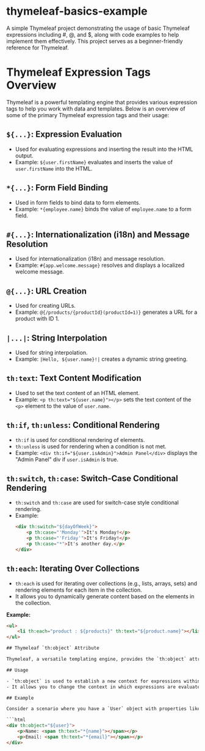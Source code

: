 # thymeleaf-basics-example
A simple Thymeleaf project demonstrating the usage of basic Thymeleaf expressions including #, @, and $, along with code examples to help implement them effectively. This project serves as a beginner-friendly reference for Thymeleaf.

# Thymeleaf Expression Tags Overview

Thymeleaf is a powerful templating engine that provides various expression tags to help you work with data and templates. Below is an overview of some of the primary Thymeleaf expression tags and their usage:

## `${...}`: Expression Evaluation

- Used for evaluating expressions and inserting the result into the HTML output.
- Example: `${user.firstName}` evaluates and inserts the value of `user.firstName` into the HTML.

## `*{...}`: Form Field Binding

- Used in form fields to bind data to form elements.
- Example: `*{employee.name}` binds the value of `employee.name` to a form field.

## `#{...}`: Internationalization (i18n) and Message Resolution

- Used for internationalization (i18n) and message resolution.
- Example: `#{app.welcome.message}` resolves and displays a localized welcome message.

## `@{...}`: URL Creation

- Used for creating URLs.
- Example: `@{/products/{productId}(productId=1)}` generates a URL for a product with ID 1.

## `|...|`: String Interpolation

- Used for string interpolation.
- Example: `|Hello, ${user.name}!|` creates a dynamic string greeting.

## `th:text`: Text Content Modification

- Used to set the text content of an HTML element.
- Example: `<p th:text="${user.name}"></p>` sets the text content of the `<p>` element to the value of `user.name`.

## `th:if`, `th:unless`: Conditional Rendering

- `th:if` is used for conditional rendering of elements.
- `th:unless` is used for rendering when a condition is not met.
- Example: `<div th:if="${user.isAdmin}">Admin Panel</div>` displays the "Admin Panel" div if `user.isAdmin` is true.

## `th:switch`, `th:case`: Switch-Case Conditional Rendering

- `th:switch` and `th:case` are used for switch-case style conditional rendering.
- Example:
  ```html
  <div th:switch="${dayOfWeek}">
      <p th:case="'Monday'">It's Monday!</p>
      <p th:case="'Friday'">It's Friday!</p>
      <p th:case="*">It's another day.</p>
  </div>

## `th:each`: Iterating Over Collections

- `th:each` is used for iterating over collections (e.g., lists, arrays, sets) and rendering elements for each item in the collection.
- It allows you to dynamically generate content based on the elements in the collection.

**Example:**

```html
<ul>
    <li th:each="product : ${products}" th:text="${product.name}"></li>
</ul>

## Thymeleaf `th:object` Attribute

Thymeleaf, a versatile templating engine, provides the `th:object` attribute, which is a powerful tool for setting the current object for expression evaluation within a specific scope in your templates.

## Usage

- `th:object` is used to establish a new context for expressions within a specific HTML element or a block of HTML.
- It allows you to change the context in which expressions are evaluated, which can be especially useful when dealing with nested objects or iterating over collections.

## Example

Consider a scenario where you have a `User` object with properties like `name` and `email`. You want to display these properties within a specific HTML block. Here's how `th:object` can be used:

```html
<div th:object="${user}">
    <p>Name: <span th:text="*{name}"></span></p>
    <p>Email: <span th:text="*{email}"></span></p>
</div>


